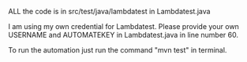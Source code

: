 ALL the code is in src/test/java/lambdatest in Lambdatest.java

I am using my own credential for Lambdatest. Please provide your own USERNAME and AUTOMATEKEY in Lambdatest.java in line number 60.

To run the automation just run the command "mvn test" in terminal.